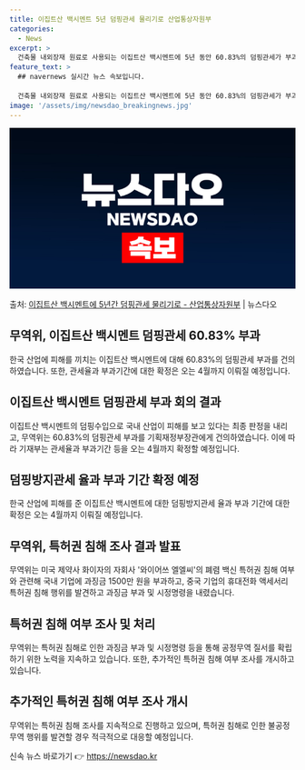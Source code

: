 ```yaml
---
title: 이집트산 백시멘트 5년 덤핑관세 물리기로 산업통상자원부
categories:
  - News
excerpt: >
  건축물 내외장재 원료로 사용되는 이집트산 백시멘트에 5년 동안 60.83%의 덤핑관세가 부과된다. 산업통상자…
feature_text: >
  ## navernews 실시간 뉴스 속보입니다.

  건축물 내외장재 원료로 사용되는 이집트산 백시멘트에 5년 동안 60.83%의 덤핑관세가 부과된다. 산업통상자…
image: '/assets/img/newsdao_breakingnews.jpg'
---
```


![뉴스다오 속보](/assets/img/newsdao_breakingnews.jpg)

<p>출처: <a href="https://newsdao.kr/3217" rel="dofollow">이집트산 백시멘트에 5년간 덤핑관세 물리기로 - 산업통상자원부</a> | 뉴스다오</p>

<h2 data-ke-size="size26">무역위, 이집트산 백시멘트 덤핑관세 60.83% 부과</h2>
<p data-ke-size="size16">한국 산업에 피해를 끼치는 이집트산 백시멘트에 대해 60.83%의 덤핑관세 부과를 건의하였습니다. 또한, 관세율과 부과기간에 대한 확정은 오는 4월까지 이뤄질 예정입니다.</p>

<h2 data-ke-size="size26">이집트산 백시멘트 덤핑관세 부과 회의 결과</h2>
<p data-ke-size="size16">이집트산 백시멘트의 덤핑수입으로 국내 산업이 피해를 보고 있다는 최종 판정을 내리고, 무역위는 60.83%의 덤핑관세 부과를 기획재정부장관에게 건의하였습니다. 이에 따라 기재부는 관세율과 부과기간 등을 오는 4월까지 확정할 예정입니다.</p>

<h2 data-ke-size="size26">덤핑방지관세 율과 부과 기간 확정 예정</h2>
<p data-ke-size="size16">한국 산업에 피해를 준 이집트산 백시멘트에 대한 덤핑방지관세 율과 부과 기간에 대한 확정은 오는 4월까지 이뤄질 예정입니다.</p>

<h2 data-ke-size="size26">무역위, 특허권 침해 조사 결과 발표</h2>
<p data-ke-size="size16">무역위는 미국 제약사 화이자의 자회사 '와이어쓰 엘엘씨'의 폐렴 백신 특허권 침해 여부와 관련해 국내 기업에 과징금 1500만 원을 부과하고, 중국 기업의 휴대전화 액세서리 특허권 침해 행위를 발견하고 과징금 부과 및 시정명령을 내렸습니다.</p>

<h2 data-ke-size="size26">특허권 침해 여부 조사 및 처리</h2>
<p data-ke-size="size16">무역위는 특허권 침해로 인한 과징금 부과 및 시정명령 등을 통해 공정무역 질서를 확립하기 위한 노력을 지속하고 있습니다. 또한, 추가적인 특허권 침해 여부 조사를 개시하고 있습니다.</p>

<h2 data-ke-size="size26">추가적인 특허권 침해 여부 조사 개시</h2>
<p data-ke-size="size16">무역위는 특허권 침해 조사를 지속적으로 진행하고 있으며, 특허권 침해로 인한 불공정무역 행위를 발견할 경우 적극적으로 대응할 예정입니다.</p> 

신속 뉴스 바로가기 👉 <a href="https://newsdao.kr" rel="dofollow">https://newsdao.kr</a>


